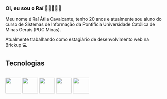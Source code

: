 ### Oi, eu sou o Raí 🤙🏻👨🏻‍💻
Meu nome é Raí Átila Cavalcante, tenho 20 anos e atualmente sou aluno do curso de Sistemas de Informação da Pontifícia Universidade Católica de Minas Gerais (PUC Minas).

Atualmente trabalhando como estagiário de desenvolvimento web na Brickup 💻

## Tecnologias

<div style="display: inline_block"><br>
  <img heigth="40" width="50" src="https://cdn.jsdelivr.net/gh/devicons/devicon/icons/react/react-original.svg" /> 
  <img heigth="40" width="50" src="https://cdn.jsdelivr.net/gh/devicons/devicon/icons/javascript/javascript-plain.svg" />
  <img heigth="40" width="50" src="https://cdn.jsdelivr.net/gh/devicons/devicon@latest/icons/typescript/typescript-plain.svg" />     
  <img heigth="40" width="50" src="https://cdn.jsdelivr.net/gh/devicons/devicon@latest/icons/java/java-original-wordmark.svg" />  
  <img heigth="40" width="50" src="https://cdn.jsdelivr.net/gh/devicons/devicon/icons/csharp/csharp-plain.svg" />
</div>
<!--
**raicavalcante/raicavalcante** is a ✨ _special_ ✨ repository because its `README.md` (this file) appears on your GitHub profile.

Here are some ideas to get you started:

- 🔭 I’m currently working on ...
- 🌱 I’m currently learning ...
- 👯 I’m looking to collaborate on ...
- 🤔 I’m looking for help with ...
- 💬 Ask me about ...
- 📫 How to reach me: ...
- 😄 Pronouns: ...
- ⚡ Fun fact: ...
-->
